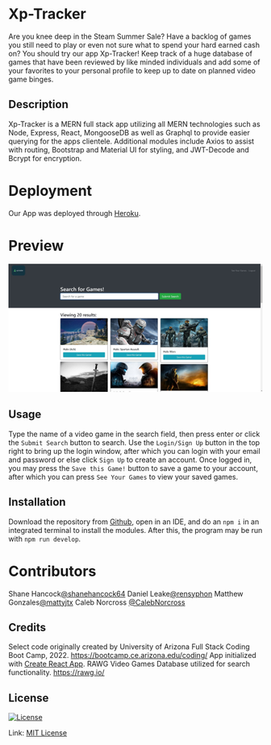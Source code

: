 # Xp-Tracker

Are you knee deep in the Steam Summer Sale? Have a backlog of games you still need to play or even not sure what to spend your hard earned cash on?
You should try our app Xp-Tracker! Keep track of a huge database of games that have been reviewed by like minded individuals and add some of your favorites to your personal profile to keep up to date on planned video game binges.

## Description

Xp-Tracker is a MERN full stack app utilizing all MERN technologies such as Node, Express, React, MongooseDB as well as Graphql to provide easier querying for the apps clientele. Additional modules include Axios to assist with routing, Bootstrap and Material UI for styling, and JWT-Decode and Bcrypt for encryption.

# Deployment

Our App was deployed through [Heroku](https://afternoon-sands-31650.herokuapp.com/).

# Preview

![](/assets/images/screenshot.png)


## Usage

Type the name of a video game in the search field, then press enter or click the `Submit Search` button to search. Use the `Login/Sign Up` button in the top right to bring up the login window, after which you can login with your email and password or else click `Sign Up` to create an account. Once logged in, you may press the `Save this Game!` button to save a game to your account, after which you can press `See Your Games` to view your saved games.

## Installation

Download the repository from [Github](https://github.com/rensyphon/XP-Tracker), open in an IDE, and do an `npm i` in an integrated terminal to install the modules. After this, the program may be run with `npm run develop`.

# Contributors

Shane Hancock<a href= "https://github.com/shanehancock64">@shanehancock64</a>
Daniel Leake<a href= "https://github.com/rensyphon">@rensyphon</a>
Matthew Gonzales<a href= "https://github.com/mattyjtx">@mattyjtx</a>
Caleb Norcross <a href= "https://github.com/CalebNorcross">@CalebNorcross</a>

## Credits

Select code originally created by University of Arizona Full Stack Coding Boot Camp, 2022. https://bootcamp.ce.arizona.edu/coding/
App initialized with [Create React App](https://create-react-app.dev/).
RAWG Video Games Database utilized for search functionality. https://rawg.io/

## License

[![License](https://img.shields.io/badge/license-MIT-green)](./LICENSE)

Link: [MIT License](https://opensource.org/licenses/MIT)